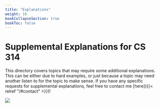 ```yaml
---
title: "Explanations"
weight: 10
bookCollapseSection: true
bookToc: false
---
```


# Supplemental Explanations for CS 314

This directory covers topics that may require some additional explanations. This can be either due to hard examples, or just because a topic may need another listen to for the topic to make sense. If you have any specific requests for supplemental explanations, feel free to contact me [here]({{< relref "/#contact" >}})! 

![](/~ves314/img/classroom_2.gif?raw=true)
